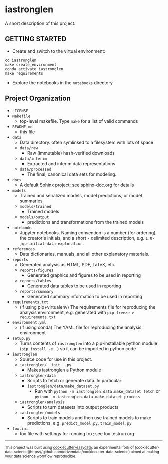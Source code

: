 iastronglen
==============================

A short description of this project.

GETTING STARTED
---------------

* Create and switch to the  virtual environment:
```
cd iastronglen
make create_environment
conda activate iastronglen
make requirements
```
* Explore the notebooks in the `notebooks` directory

Project Organization
------------
* `LICENSE`
* `Makefile`
    * top-level makefile. Type `make` for a list of valid commands
* `README.md`
    * this file
* `data`
    * Data directory. often symlinked to a filesystem with lots of space
    * `data/raw`
        * Raw (immutable) hash-verified downloads
    * `data/interim`
        * Extracted and interim data representations
    * `data/processed`
        * The final, canonical data sets for modeling.
* `docs`
    * A default Sphinx project; see sphinx-doc.org for details
* `models`
    * Trained and serialized models, model predictions, or model summaries
    * `models/trained`
        * Trained models
    * `models/output`
        * predictions and transformations from the trained models
* `notebooks`
    *  Jupyter notebooks. Naming convention is a number (for ordering),
    the creator's initials, and a short `-` delimited description,
    e.g. `1.0-jqp-initial-data-exploration`.
* `references`
    * Data dictionaries, manuals, and all other explanatory materials.
* `reports`
    * Generated analysis as HTML, PDF, LaTeX, etc.
    * `reports/figures`
        * Generated graphics and figures to be used in reporting
    * `reports/tables`
        * Generated data tables to be used in reporting
    * `reports/summary`
        * Generated summary information to be used in reporting
* `requirements.txt`
    * (if using pip+virtualenv) The requirements file for reproducing the
    analysis environment, e.g. generated with `pip freeze > requirements.txt`
* `environment.yml`
    * (if using conda) The YAML file for reproducing the analysis environment
* `setup.py`
    * Turns contents of `iastronglen` into a
    pip-installable python module  (`pip install -e .`) so it can be
    imported in python code
* `iastronglen`
    * Source code for use in this project.
    * `iastronglen/__init__.py`
        * Makes iastronglen a Python module
    * `iastronglen/data`
        * Scripts to fetch or generate data. In particular:
        * `iastronglen/data/make_dataset.py`
            * Run with `python -m iastronglen.data.make_dataset fetch`
            or  `python -m iastronglen.data.make_dataset process`
    * `iastronglen/analysis`
        * Scripts to turn datasets into output products
    * `iastronglen/models`
        * Scripts to train models and then use trained models to make predictions.
        e.g. `predict_model.py`, `train_model.py`
* `tox.ini`
    * tox file with settings for running tox; see tox.testrun.org


--------

<p><small>This project was built using <a target="_blank" href="https://github.com/hackalog/cookiecutter-easydata">cookiecutter-easydata</a>, an experimental fork of [cookiecutter-data-science](https://github.com/drivendata/cookiecutter-data-science) aimed at making your data science workflow reproducible.</small></p>
